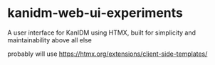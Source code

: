 # kanidm-web-ui-experiments
A user interface for KanIDM using HTMX, built for simplicity and maintainability above all else

probably will use https://htmx.org/extensions/client-side-templates/

